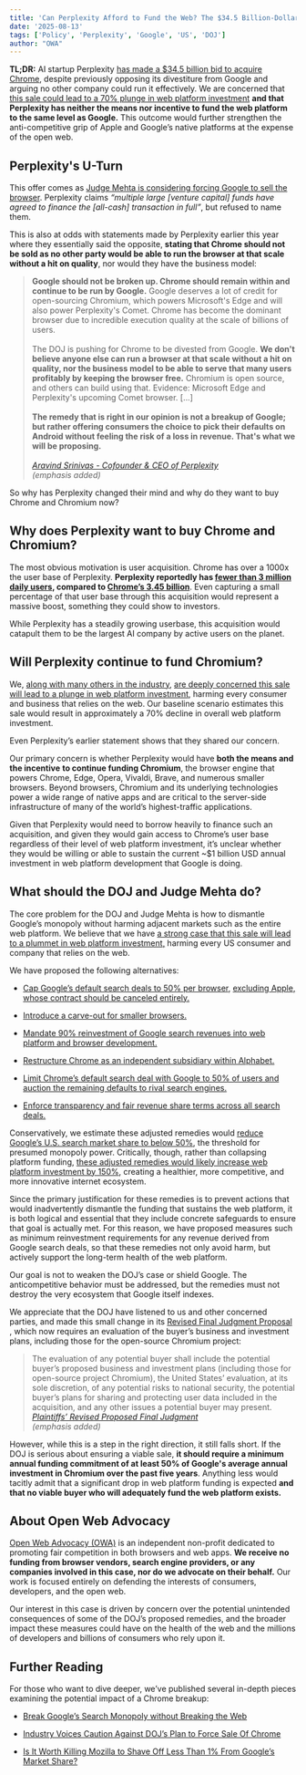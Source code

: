 ```yaml
---
title: 'Can Perplexity Afford to Fund the Web? The $34.5 Billion-Dollar Question'
date: '2025-08-13'
tags: ['Policy', 'Perplexity', 'Google', 'US', 'DOJ']
author: "OWA"
---
```


**TL;DR:** AI startup Perplexity [has made a $34.5 billion bid to acquire Chrome](https://www.ft.com/content/d357d9d0-2a03-493a-b73b-e21b16b8ba37), despite previously opposing its divestiture from Google and arguing no other company could run it effectively. We are concerned that [this sale could lead to a 70% plunge in web platform investment](https://open-web-advocacy.org/blog/break-googles-search-monopoly-without-breaking-the-web/) **and that Perplexity has neither the means nor incentive to fund the web platform to the same level as Google.** This outcome would further strengthen the anti-competitive grip of Apple and Google’s native platforms at the expense of the open web.

## Perplexity's U-Turn

This offer comes as [Judge Mehta is considering forcing Google to sell the browser](https://open-web-advocacy.org/blog/break-googles-search-monopoly-without-breaking-the-web/#quick-primer-on-the-doj%E2%80%99s-case:~:text=Google%20must%20promptly%20and%20fully%20divest%20Chrome%2C%20to%20a%20buyer%20approved%20by%20the%20Plaintiffs%20in%20their%20sole%20discretion%20subject%20to%20terms%20that%20the%20Court%20and%20Plaintiffs%20approve.). Perplexity claims *“multiple large \[venture capital\] funds have agreed to finance the \[all-cash\] transaction in full”*, but refused to name them.

This is also at odds with statements made by Perplexity earlier this year where they essentially said the opposite, **stating that <span style="color: var(--main-color);">Chrome should not be sold</span> as no other party would be able to run the browser at that scale without a hit on quality**, nor would they have the business model:

> **Google should not be broken up. Chrome should remain within and continue to be run by Google.** Google deserves a lot of credit for open-sourcing Chromium, which powers Microsoft's Edge and will also power Perplexity's Comet. Chrome has become the dominant browser due to incredible execution quality at the scale of billions of users.<br><br>
> The DOJ is pushing for Chrome to be divested from Google. **We don't believe anyone else can run a browser at that scale without a hit on quality, nor the business model to be able to serve that many users profitably by keeping the browser free.** Chromium is open source, and others can build using that. Evidence: Microsoft Edge and Perplexity's upcoming Comet browser. \[...\]<br><br>
> **The remedy that is right in our opinion is not a breakup of Google; but rather offering consumers the choice to pick their defaults on Android without feeling the risk of a loss in revenue. That's what we will be proposing.**<br><br>
> <cite>[Aravind Srinivas - Cofounder & CEO of Perplexity](https://open-web-advocacy.org/blog/industry-voices-caution-against-dojs-plan-to-force-sale-of-chrome/#:~:text=%23-,Aravind%20Srinivas%20%2D%20Cofounder%20%26%20CEO%20of%20Perplexity,-Perplexity%20has%20been)<br>(emphasis added)</cite>

So why has Perplexity changed their mind and why do they want to buy Chrome and Chromium now?

## Why does Perplexity want to buy Chrome and Chromium?

The most obvious motivation is user acquisition. Chrome has over a 1000x the user base of Perplexity.  **Perplexity reportedly has [fewer than <span style="color: var(--main-color);">3 million daily users</span>](https://www.demandsage.com/perplexity-ai-statistics/?utm_source=chatgpt.com#:~:text=Approximately%202%20million%20people%20worldwide%20visit%20Perplexity%20AI%20daily.), compared to [<span style="color: var(--main-color);">Chrome’s 3.45 billion</span>](https://backlinko.com/chrome-users#:~:text=An%20estimated%203.45%20billion%20internet%20users%20globally%20use%20Chrome%20as%20their%20browser.)**. Even capturing a small percentage of that user base through this acquisition would represent a massive boost, something they could show to investors.

While Perplexity has a steadily growing userbase, this acquisition would catapult them to be the largest AI company by active users on the planet.

## Will Perplexity continue to fund Chromium?

We, [along with many others in the industry](https://open-web-advocacy.org/blog/industry-voices-caution-against-dojs-plan-to-force-sale-of-chrome/), [are deeply concerned this sale will lead to a plunge in web platform investment](https://open-web-advocacy.org/blog/break-googles-search-monopoly-without-breaking-the-web/), harming every consumer and business that relies on the web. Our baseline scenario estimates this sale would result in approximately a 70% decline in overall web platform investment.

Even Perplexity’s  earlier statement shows that they shared our concern.

Our primary concern is whether Perplexity would have **both the means and the incentive** **to continue funding Chromium**, the browser engine that powers Chrome, Edge, Opera, Vivaldi, Brave, and numerous smaller browsers. Beyond browsers, Chromium and its underlying technologies power a wide range of native apps and are critical to the server-side infrastructure of many of the world’s highest-traffic applications.

Given that Perplexity would need to borrow heavily to finance such an acquisition, and given they would gain access to Chrome’s user base regardless of their level of web platform investment, it’s unclear whether they would be willing or able to sustain the current \~$1 billion USD annual investment in web platform development that Google is doing.

## What should the DOJ and Judge Mehta do?

The core problem for the DOJ and Judge Mehta is how to dismantle Google’s monopoly without harming adjacent markets such as the entire web platform. We believe that we have [a strong case that this sale will lead to a plummet in web platform investment,](https://open-web-advocacy.org/blog/break-googles-search-monopoly-without-breaking-the-web/) harming every US consumer and company that relies on the web.

We have proposed the following alternatives:

* [Cap Google’s default search deals to 50% per browser](https://open-web-advocacy.org/blog/break-googles-search-monopoly-without-breaking-the-web/#permit-browser-search-default-deals-up-to-50%25-market-share%2C-excluding-apple), [excluding Apple, whose contract should be canceled entirely.](https://open-web-advocacy.org/blog/break-googles-search-monopoly-without-breaking-the-web/#terminate-the-apple-google-search-agreement)

* [Introduce a carve-out for smaller browsers.](https://open-web-advocacy.org/blog/break-googles-search-monopoly-without-breaking-the-web/#carve-out-for-smaller-browsers)

* [Mandate 90% reinvestment of Google search revenues into web platform and browser development.](https://open-web-advocacy.org/blog/break-googles-search-monopoly-without-breaking-the-web/#require-reinvestment-of-search-revenue-into-browser-and-web-platform-development)

* [Restructure Chrome as an independent subsidiary within Alphabet.](https://open-web-advocacy.org/blog/break-googles-search-monopoly-without-breaking-the-web/#move-chrome-from-google-to-alphabet-1)

* [Limit Chrome’s default search deal with Google to 50% of users and auction the remaining defaults to rival search engines.](https://open-web-advocacy.org/blog/break-googles-search-monopoly-without-breaking-the-web/#move-chrome-from-google-to-alphabet-1)

* [Enforce transparency and fair revenue share terms across all search deals.](https://open-web-advocacy.org/blog/break-googles-search-monopoly-without-breaking-the-web/#conditions-on-search-deals)

Conservatively, we estimate these adjusted remedies would [reduce Google’s U.S. search market share to below 50%](https://open-web-advocacy.org/blog/break-googles-search-monopoly-without-breaking-the-web/#estimated-impact-of-the-package-on-google's-search-engine-market-share), the threshold for presumed monopoly power. Critically, though, rather than collapsing platform funding, [these adjusted remedies would likely increase web platform investment by 150%](https://open-web-advocacy.org/blog/break-googles-search-monopoly-without-breaking-the-web/#estimated-total-impact-on-web-platform-investment), creating a healthier, more competitive, and more innovative internet ecosystem.

Since the primary justification for these remedies is to prevent actions that would inadvertently dismantle the funding that sustains the web platform, it is both logical and essential that they include concrete safeguards to ensure that goal is actually met. For this reason, we have proposed measures such as minimum reinvestment requirements for any revenue derived from Google search deals, so that these remedies not only avoid harm, but actively support the long-term health of the web platform.

Our goal is not to weaken the DOJ’s case or shield Google. The anticompetitive behavior must be addressed, but the remedies must not destroy the very ecosystem that Google itself indexes.

We appreciate that the DOJ have listened to us and other concerned parties, and made this small change in its [Revised Final Judgment Proposal](https://storage.courtlistener.com/recap/gov.uscourts.dcd.223205/gov.uscourts.dcd.223205.1184.1.pdf) , which now requires an evaluation of the buyer’s business and investment plans, including those for the open-source Chromium project:

> The evaluation of any potential buyer shall include the potential buyer’s proposed business and investment plans (including those for open-source project Chromium), the United States’ evaluation, at its sole discretion, of any potential risks to national security, the potential buyer’s plans for sharing and protecting user data included in the acquisition, and any other issues a potential buyer may present.
> <cite>[Plaintiffs’ Revised Proposed Final Judgment](https://storage.courtlistener.com/recap/gov.uscourts.dcd.223205/gov.uscourts.dcd.223205.1184.1.pdf)<br>(emphasis added)</cite>

However, while this is a step in the right direction, it still falls short. If the DOJ is serious about ensuring a viable sale, **<span style="color: var(--main-color);">it should require a minimum annual funding commitment of at least 50% of Google's average annual investment in Chromium over the past five years</span>**. Anything less would tacitly admit that a significant drop in web platform funding is expected  **and that no viable buyer who will adequately fund the web platform exists.**

## About Open Web Advocacy

[Open Web Advocacy (OWA)](https://open-web-advocacy.org/) is an independent non-profit dedicated to promoting fair competition in both browsers and web apps. **We receive no funding from browser vendors, search engine providers, or any companies involved in this case, nor do we advocate on their behalf.** Our work is focused entirely on defending the interests of consumers, developers, and the open web.

Our interest in this case is driven by concern over the potential unintended consequences of some of the DOJ’s proposed remedies, and the broader impact these measures could have on the health of the web and the millions of developers and billions of consumers who rely upon it.

## Further Reading

For those who want to dive deeper, we’ve published several in-depth pieces examining the potential impact of a Chrome breakup:

* [Break Google’s Search Monopoly without Breaking the Web](https://open-web-advocacy.org/blog/break-googles-search-monopoly-without-breaking-the-web/)

* [Industry Voices Caution Against DOJ’s Plan to Force Sale Of Chrome](https://open-web-advocacy.org/blog/industry-voices-caution-against-dojs-plan-to-force-sale-of-chrome/)

* [Is It Worth Killing Mozilla to Shave Off Less Than 1% From Google’s Market Share?](https://open-web-advocacy.org/blog/is-it-worth-killing-mozilla-to-shave-off-less-than-1-percent-from-googles-market-share/)
